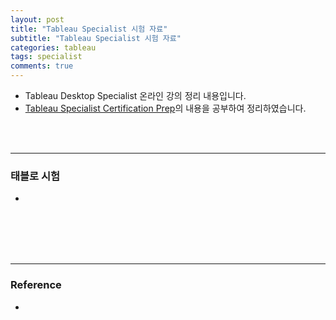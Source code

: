 ```yaml
---
layout: post
title: "Tableau Specialist 시험 자료"
subtitle: "Tableau Specialist 시험 자료"
categories: tableau
tags: specialist
comments: true
---
```



- Tableau Desktop Specialist 온라인 강의 정리 내용입니다. 
- [Tableau Specialist Certification Prep](https://www.udemy.com/course/tableau-specialist-certification-prep/)의 내용을 공부하여 정리하였습니다.

<br />
<br />

---
### 태블로 시험
- 

<br />
<br /> 



<br />
<br />

----
### Reference
- []()
